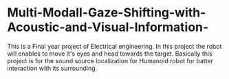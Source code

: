 # Multi-Modall-Gaze-Shifting-with-Acoustic-and-Visual-Information-
This is a Final year project of Electrical engineering. In this project the robot will enables to move it's eyes and head towards the target. Basically this project is for the sound source localization for Humanoid robot for batter interaction with its surrounding.

